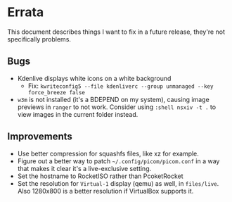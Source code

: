 Errata
======

This document describes things I want to fix in a future release, they're not specifically problems.

Bugs
----

* Kdenlive displays white icons on a white background
    * Fix: `kwriteconfig5 --file kdenliverc --group unmanaged --key force_breeze false`
* `w3m` is not installed (it's a BDEPEND on my system), causing image previews in `ranger` to not work. Consider using `:shell nsxiv -t .` to view images in the current folder instead.

Improvements
------------

* Use better compression for squashfs files, like xz for example.
* Figure out a better way to patch `~/.config/picom/picom.conf` in a way that makes it clear it's a live-exclusive setting.
* Set the hostname to RocketISO rather than PcoketRocket
* Set the resolution for `Virtual-1` display (qemu) as well, in `files/live`. Also 1280x800 is a better resolution if VirtualBox supports it.
